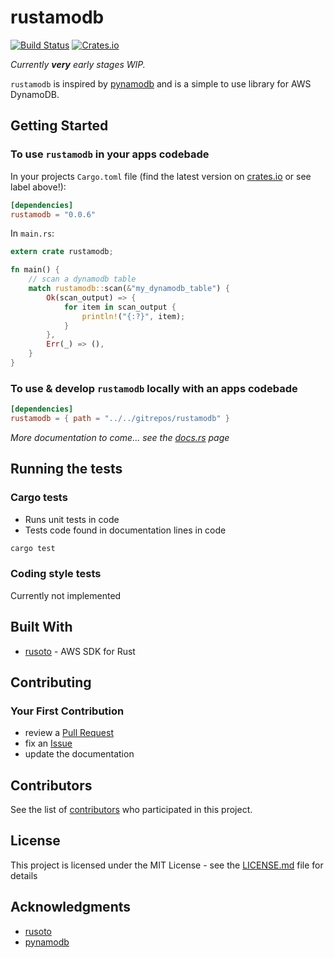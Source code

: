 # rustamodb
[![Build Status](https://travis-ci.org/cmac4603/rustamodb.svg?branch=master)](https://travis-ci.org/cmac4603/rustamodb)
[![Crates.io](https://img.shields.io/crates/v/rustamodb.svg)](https://crates.io/crates/rustamo)

_Currently **very** early stages WIP._

`rustamodb` is inspired by [pynamodb](https://pynamodb.readthedocs.io/en/latest/) and is a simple to use library for AWS DynamoDB.

## Getting Started
### To use `rustamodb` in your apps codebade
In your projects `Cargo.toml` file (find the latest version on [crates.io](https://crates.io/crates/rustamodb) or see label above!):
```toml
[dependencies]
rustamodb = "0.0.6"
```

In `main.rs`:
```rust
extern crate rustamodb;

fn main() {
    // scan a dynamodb table
    match rustamodb::scan(&"my_dynamodb_table") {
        Ok(scan_output) => {
            for item in scan_output {
                println!("{:?}", item);
            }
        },
        Err(_) => (),
    }
}
```

### To use & develop `rustamodb` locally with an apps codebade
```toml
[dependencies]
rustamodb = { path = "../../gitrepos/rustamodb" }
```
_More documentation to come... see the [docs.rs](https://docs.rs/rustamodb/) page_

## Running the tests
### Cargo tests
- Runs unit tests in code
- Tests code found in documentation lines in code

```bash
cargo test
```
### Coding style tests
Currently not implemented
<!-- Would like to implement clippy at some point -->

## Built With
* [rusoto](https://rusoto.org/) - AWS SDK for Rust

## Contributing
### Your First Contribution
- review a [Pull Request](https://github.com/cmac4603/rustamodb/pulls)
- fix an [Issue](https://github.com/cmac4603/rustamodb/issues)
- update the documentation

## Contributors
See the list of [contributors](https://github.com/cmac4603/rustamodb/contributors) who participated in this project.

## License
This project is licensed under the MIT License - see the [LICENSE.md](LICENSE.md) file for details

## Acknowledgments
* [rusoto](https://rusoto.org/)
* [pynamodb](https://pynamodb.readthedocs.io/en/latest/)
